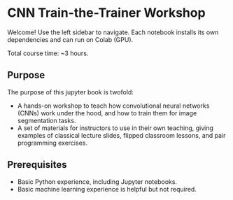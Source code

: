 # CNN Train-the-Trainer Workshop


Welcome! Use the left sidebar to navigate. Each notebook installs its own dependencies and can run on Colab (GPU).

Total course time: ~3 hours.

## Purpose

The purpose of this jupyter book is twofold:

* A hands-on workshop to teach how convolutional neural networks (CNNs) work under the hood, and how to train them for image segmentation tasks.
* A set of materials for instructors to use in their own teaching, giving examples of classical lecture slides, flipped classroom lessons, and pair programming exercises.

## Prerequisites

* Basic Python experience, including Jupyter notebooks.
* Basic machine learning experience is helpful but not required.
